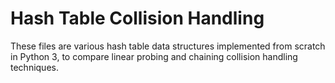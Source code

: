 # Hash Table Collision Handling

These files are various hash table data structures implemented from scratch in Python 3, to compare linear probing and chaining collision handling techniques.
